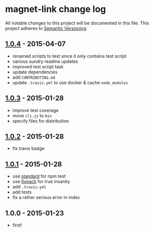 # magnet-link change log
All notable changes to this project will be documented in this file.
This project adheres to [Semantic Versioning](http://semver.org/).

## [1.0.4] - 2015-04-07
* renamed scripts to test since it only contains test script
* various sundry readme updates
* improved test script task
* update dependencies
* add `CONTRIBUTING.md`
* update `.travis.yml` to use docker & cache `node_modules`

## [1.0.3] - 2015-01-28
* improve test coverage
* move `cli.js` to `bin`
* specify files for distribution

## [1.0.2] - 2015-01-28
* fix travis badge

## [1.0.1] - 2015-01-28
* use [standard](https://github.com/feross/standard) for npm test
* use [fixpack](https://github.com/henrikjoreteg/fixpack) for true insanity
* add `.travis.yml`
* add tests
* fix a rather serious error in index

## 1.0.0 - 2015-01-23
* first!

[1.0.4]: https://github.com/ngoldman/magnet-link/compare/v1.0.3...v1.0.4
[1.0.3]: https://github.com/ngoldman/magnet-link/compare/v1.0.2...v1.0.3
[1.0.2]: https://github.com/ngoldman/magnet-link/compare/v1.0.1...v1.0.2
[1.0.1]: https://github.com/ngoldman/magnet-link/compare/v1.0.0...v1.0.1

